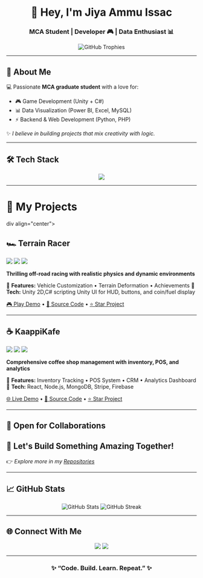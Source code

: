 <!-- Stylish GitHub Profile README -->

<h1 align="center">👋 Hey, I'm Jiya Ammu Issac</h1>
<h3 align="center">MCA Student | Developer 🎮 | Data Enthusiast 📊</h3>

<p align="center">
  <img src="https://github-profile-trophy.vercel.app/?username=JiyaAmmuIssac&theme=radical&no-frame=true&no-bg=true&margin-w=5" alt="GitHub Trophies" />
</p>

---

## 👧 About Me  

💻 Passionate **MCA graduate student** with a love for:  
- 🎮 Game Development (Unity + C#)  
- 📊 Data Visualization (Power BI, Excel, MySQL)  
- ⚡ Backend & Web Development (Python, PHP)  

✨ _I believe in building projects that mix creativity with logic._  

---

## 🛠️ Tech Stack  

<p align="center">
  <img src="https://skillicons.dev/icons?i=python,cs,php,mysql,linux,unity,github,vscode,excel" />
</p>

---

# 🚀 My Projects

div align="center">

## 🏎️ Terrain Racer
<img src="https://img.shields.io/badge/Game-3D_Racing-FF6B35?style=for-the-badge" />
<img src="https://img.shields.io/badge/Unity-2022.3-000000?style=for-the-badge&logo=unity" />
<img src="https://img.shields.io/badge/Multiplayer-Photon-FF1493?style=for-the-badge" />

**Thrilling off-road racing with realistic physics and dynamic environments**

📍 **Features:** Vehicle Customization • Terrain Deformation • Achievements 
🔧 **Tech:** Unity 2D,C# scripting
Unity UI for HUD, buttons, and coin/fuel display

[🎮 Play Demo](#) • [📁 Source Code](#) • [⭐ Star Project](#)

---



## ☕ KaappiKafe
<img src="https://img.shields.io/badge/Web-Café_Management-804000?style=for-the-badge" />
<img src="https://img.shields.io/badge/React-18.2-61DAFB?style=for-the-badge&logo=react" />
<img src="https://img.shields.io/badge/Full_Stack-MERN-47A248?style=for-the-badge" />

**Comprehensive coffee shop management with inventory, POS, and analytics**

📍 **Features:** Inventory Tracking • POS System • CRM • Analytics Dashboard  
🔧 **Tech:** React, Node.js, MongoDB, Stripe, Firebase

[🌐 Live Demo](#) • [📁 Source Code](#) • [⭐ Star Project](#)

</div>

---

## 🤝 Open for Collaborations
## 💌 Let's Build Something Amazing Together!
👉 _Explore more in my [Repositories](https://github.com/JiyaAmmuIssac?tab=repositories)_

---

## 📈 GitHub Stats  

<p align="center">
  <img src="https://github-readme-stats.vercel.app/api?username=JiyaAmmuIssac&show_icons=true&theme=radical" alt="GitHub Stats" />
  <img src="https://github-readme-streak-stats.herokuapp.com/?user=JiyaAmmuIssac&theme=radical" alt="GitHub Streak" />
</p>

---

## 🌐 Connect With Me  

<p align="center">
  <a href="www.linkedin.com/in/jiya-ammu-issac-0514a9266"><img src="https://img.shields.io/badge/LinkedIn-0A66C2?style=for-the-badge&logo=linkedin&logoColor=white"/></a>
  <a href="https://github.com/JiyaAmmuIssac"><img src="https://img.shields.io/badge/GitHub-000000?style=for-the-badge&logo=github&logoColor=white"/></a>
</p>

---

<h3 align="center">✨ “Code. Build. Learn. Repeat.” ✨</h3>
